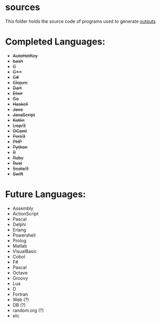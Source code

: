 # sources
This folder holds the source code of programs used to generate [outputs](../outputs)

# Completed Languages:
 * ~~AutoHotKey~~
 * ~~bash~~
 * ~~C~~
 * ~~C++~~
 * ~~C#~~
 * ~~Clojure~~
 * ~~Dart~~
 * ~~Elixir~~
 * ~~Go~~
 * ~~Haskell~~
 * ~~Java~~
 * ~~JavaScript~~
 * ~~Kotlin~~
 * ~~Lisp/3~~
 * ~~OCaml~~
 * ~~Perl/3~~
 * ~~PHP~~
 * ~~Python~~
 * ~~R~~
 * ~~Ruby~~
 * ~~Rust~~
 * ~~Scala/3~~
 * ~~Swift~~
 
# Future Languages:
 * Assembly
 * ActionScript
 * Pascal
 * Delphi
 * Erlang
 * Powershell
 * Prolog
 * Matlab
 * VisualBasic
 * Cobol
 * F#
 * Pascal
 * Octave
 * Groovy
 * Lua
 * D
 * Fortran
 * Web (?)
 * DB (?)
 * random.org (?)
 * etc
